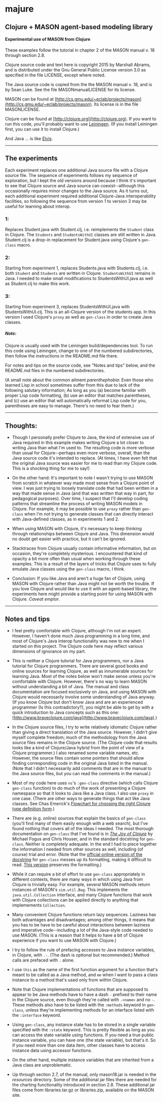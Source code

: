 majure
====

## Clojure + MASON agent-based modeling library

#### Experimental use of MASON from Clojure

These examples follow the tutorial in chapter 2 of the MASON manual v.
18 through section 2.8.

Clojure source code and text here is copyright 2015 by Marshall Abrams,
and is distributed under the Gnu General Public License version 3.0 as
specified in the file LICENSE, except where noted.  

The Java source code is copied from the the MASON manual v. 18, and is
by Sean Luke.  See the file MASONmanualLICENSE for its license.

MASON can be found at
[http://cs.gmu.edu/~eclab/projects/mason](http://cs.gmu.edu/~eclab/projects/mason).
Its license is in the file MASONLICENSE.

Clojure can be found at [http://clojure.org](http://clojure.org).  If
you want to run this code, you'll probably want to use
[Leiningen](http://leiningen.org).  (If you install Leiningen first, you
can use it to install Clojure.)

And Java ... is like [Elvis](http://www.mojonixon.com/lyrics/elvisiseverywhere.html).

--------------------------------------------

## The experiments

Each experiment replaces one additional Java source file with a Clojure
source file.  The sequence of experiments follows my sequence of
exploration, but I kept the old versions around because I think it's
important to see that Clojure source and Java source can
coexist--although this occasionally requires minor changes to the Java
source.  As it turns out, each additional experiment required additional
Clojure-Java interoperability facilities, so following the sequence from
version 1 to version 3 may be useful for learning about interop.

### 1:

Replaces Student.java with Student.clj, i.e. reimplements the `Student`
class in Clojure.  The `Students` and `StudentsWithUI` classes are
still written in Java.  Student.clj is a drop-in replacement for
Student.java using Clojure's `gen-class` macro.

### 2:

Starting from experiment 1, replaces Students.java with Students.clj,
i.e. both `Student` and `Students` are written in Clojure.
`StudentsWithUI` remains in Java.  I needed to make small modifications
to StudentsWithUI.java as well as Student.clj to make this work.

### 3:

Starting from experiment 3, replaces StudentsWithUI.java with
StudentsWithUI.clj.  This is an all-Clojure version of the students app.
In this version I used Clojure's `proxy` as well as `gen-class` in order
to create Java classes.

##### Note:

Clojure is usually used with the Leiningen build/dependencies tool. To
run this code using Leiningen, change to one of the numbered
subdirectories, then follow the instructions in the README.md file
there.

For notes and tips on the source code, see "Notes and tips" below, and
the README.md files in the numbered subdirectories.

(A small note about the common ailment *parenthephobia*: Even those who
learned Lisp in school sometimes suffer from this due to lack of the
following salutary information; As long as you (a) become familiar
with proper Lisp code formatting, (b) use an editor that matches
parentheses, and (c) use an editor that will automatically reformat
Lisp code for you, parentheses are easy to manage.  There's no need to
fear them.)

--------------------------------------------

## Thoughts:

* Though I personally prefer Clojure to Java, the kind of extensive use of
Java required in this example makes writing Clojure a lot closer to
writing Java than what I'm used to.  The resulting code is more verbose
than usual for Clojure--perhaps even more verbose, overall, than the
Java source code it's intended to replace.  (At times, I have even felt
that the original Java source was easier for me to read than my Clojure
code.  This is a shocking thing for me to say!)  

* On the other hand: It's important to note I wasn't trying to use MASON
from scratch in whatever way made most sense from a Clojure point of
view.  I was just trying to loosely translate code that had been written
in a way that made sense in Java (and that was written that way in part,
for pedagogical purposes).  Over time, I suspect that I'll develop
coding patterns that streamline the process of writing MASON models in
Clojure.  For example, it may be possible to use `proxy` rather than
`gen-class` when I'm not trying to generate classes that can directly
interact with Java-defined classes, as in experiments 1 and 2.

* When using MASON with Clojure, it's necessary to keep thinking through
relationships between Clojure and Java.  This dimension would no doubt
get easier with practice, but it can't be ignored.

* Stacktraces from Clojure usually contain informative
information, but on occasion, they're completely mysterious.  I
encountered that kind of opacity a bit more often than usual when
working through these examples.  This is a result of the layers of
tricks that Clojure uses to fully emulate Java classes using the
`gen-class` macro, I think.

* Conclusion: If you like Java and aren't a huge fan of Clojure, using
MASON with Clojure rather than Java might not be worth the trouble.  If
you love Clojure and would like to use it with an agent-based library,
the experiments here might provide a starting point for using MASON with
Clojure.  *Caveat emptor*.

-------------------------

## Notes and tips

* I feel pretty comfortable with Clojure, although I'm not an
  expert.  However, I haven't done much Java programming in a long time,
  and most of Clojure's Java interop functionality was new to me when I
  started on this project.  The Clojure code here may reflect various
  dimensions of ignorance on my part.

* This is neither a Clojure tutorial for Java programmers, nor a Java
  tutorial for Clojure programmers.  There are several good books and
  online sources for learning Clojure, as well as innumerable sources
  for learning Java.  Most of the notes below won't make sense unless
  you're comfortable with Clojure.  However, there's no way to learn
  MASON without understanding a bit of Java.  The manual and class
  documentation are focused exclusively on Java, and using MASON with
  Clojure would necessarily involve some understanding of Java anyway.
  (If you know Clojure but don't know Java and are an experienced
  programmer (Is this contradictory?), you might be able to get by with
  a quick introduction to Java concepts such as this one:
  [http://www.braveclojure.com/java](http://www.braveclojure.com/java).)

* In the Clojure source files,  I try to write relatively idiomatic
  Clojure rather than giving a direct translation of the Java source.
  However, I didn't give myself complete freedom; much of the
  methodology from the Java source files remains in the Clojure source.
  (The Clojure code that results looks like a kind of Clojure/Java
  hybrid from the point of view of a Clojure programmer.)  I also
  renamed some variable names, etc.  However, the source files contain
  some pointers that should allow finding corresponding code in the
  original Java listed in the manual.  (Note that I didn't necessarily
  add comments that are in the manual to the Java source files, but you
  can read the comments in the manual.)

* Most of my code here uses `ns`'s `:gen-class` directive (which calls
  Clojure `gen-class` function) to do much of the work of presenting a
  Clojure namespace so that it looks to Java like a Java class.  I also
  use `proxy` in one case.  (There are other ways to generate things
  that act like Java classes.  See Chas Emerick's [Flowchart for
  choosing the right Clojure type definition
  form](http://cemerick.com/2011/07/05/flowchart-for-choosing-the-right-clojure-type-definition-form).)

* There are (e.g. online) sources that explain the basics of
  `gen-class` (you'll find many of them easily enough with a web
  search), but I've found nothing that covers all of the ideas I needed.
  The most thorough documentation on `gen-class` that I've found is in
  [*The Joy of Clojure*](http://www.manning.com/fogus2) by Michael Fogus
  and Chris Houser, and in the standard docstring for `gen-class`.
  Neither is *completely* adequate.  In the end I had to piece together
  the information I needed from other sources as well, including (of
  course) trial and error.  (Note that the [official online version of the
  docstring](https://clojuredocs.org/clojure.core/gen-class) for
  `gen-class` messes up its formatting, making it difficult to read.
  [This
  version](http://conj.io/store/v1/org.clojure/clojure/1.6.0/clj/clojure.core/gen-class)
  preserves the formatting.)

* While it can require a bit of effort to use `gen-class`
  appropriately in different contexts, there are many ways in which
  using Java from Clojure is trivially easy. For example, several MASON
  methods return instances of MASON's `sim.util.Bag`.  This
  implements the `java.util.Collection` interface, and many Clojure
  functions that work with Clojure collections can be applied directly
  to anything that implemements `Collection`.

* Many convenient Clojure functions return lazy sequences.  Laziness
  has both advantages and disadvantages; among other things, it means
  that you has to be have to be careful about interactions between
  laziness and imperative code--including a lot of the Java-style code
  needed to use MASON.  (This is a reason that it helps to have a
  bit of Clojure experience if you want to use MASON with Clojure.)

* I try to follow the rule of prefacing accesses to Java instance
  variables, in Clojure, with `.-`.  (The dash is optional but
  recommended.)  Method calls are prefaced with `.` alone.

* I use `this` as the name of the first function argument for a
  function that's meant to be called as a Java method, and `me` when
  I want to pass a class instance to a method that's used only from
  within Clojure.

* Note that Clojure implementations of functions that are supposed to
  appear to be Java methods have to have a dash `-` prefixed to their
  name in the Clojure source, even though they're called with `.<name>`
  and no `-`.  These methods also have to be listed with the `:methods`
  keyword in `gen-class`, unless they're implementing methods for an
  interface listed with the `:interface` keyword.

* Using `gen-class`, any instance state has to be stored in a single
  variable specified with the `:state` keyword.  This is pretty flexible
  as long as you can access the state variable using functions.  If you
  need a true public instance variable, you can have one (the state
  variable), but that's it.  So if you need more than one data item,
  other classes have to access instance data using accessor functions.

* On the other hand, multiple instance variables that are inherited from
  a Java class are unproblematic.

* Up through section 2.7, of the manual, only mason18.jar is needed
  in the *resources* directory.  Some of the additional jar files there
  are needed for the charting functionality introduced in section 2.8.
  These additional jar files come from libraries.tar.gz or libraries.zip,
  available on the MASON site.
